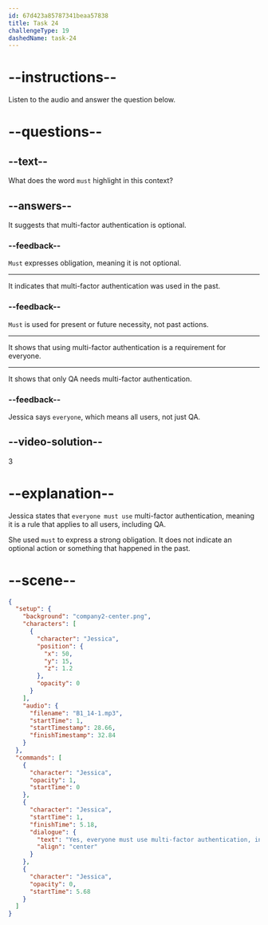```yaml
---
id: 67d423a85787341beaa57838
title: Task 24
challengeType: 19
dashedName: task-24
---
```


<!-- (audio) Jessica: Yes, everyone must use multi-factor authentication, including QA. -->

# --instructions--

Listen to the audio and answer the question below.

# --questions--

## --text--

What does the word `must` highlight in this context?

## --answers--

It suggests that multi-factor authentication is optional.

### --feedback--

`Must` expresses obligation, meaning it is not optional.

---

It indicates that multi-factor authentication was used in the past.

### --feedback--

`Must` is used for present or future necessity, not past actions.

---

It shows that using multi-factor authentication is a requirement for everyone.

---

It shows that only QA needs multi-factor authentication.

### --feedback--

Jessica says `everyone`, which means all users, not just QA.

## --video-solution--

3

# --explanation--  

Jessica states that `everyone must use` multi-factor authentication, meaning it is a rule that applies to all users, including QA.

She used `must` to express a strong obligation. It does not indicate an optional action or something that happened in the past.

# --scene--

```json
{
  "setup": {
    "background": "company2-center.png",
    "characters": [
      {
        "character": "Jessica",
        "position": {
          "x": 50,
          "y": 15,
          "z": 1.2
        },
        "opacity": 0
      }
    ],
    "audio": {
      "filename": "B1_14-1.mp3",
      "startTime": 1,
      "startTimestamp": 28.66,
      "finishTimestamp": 32.84
    }
  },
  "commands": [
    {
      "character": "Jessica",
      "opacity": 1,
      "startTime": 0
    },
    {
      "character": "Jessica",
      "startTime": 1,
      "finishTime": 5.18,
      "dialogue": {
        "text": "Yes, everyone must use multi-factor authentication, including QA.",
        "align": "center"
      }
    },
    {
      "character": "Jessica",
      "opacity": 0,
      "startTime": 5.68
    }
  ]
}
```
